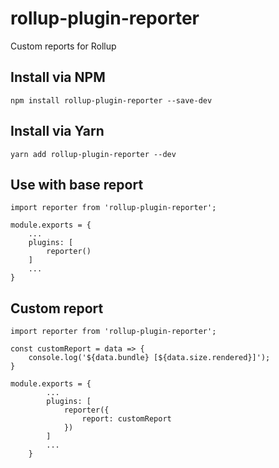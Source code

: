 # rollup-plugin-reporter
Custom reports for Rollup

## Install via NPM 
    npm install rollup-plugin-reporter --save-dev
    
## Install via Yarn 
    yarn add rollup-plugin-reporter --dev
    
## Use with base report 
    import reporter from 'rollup-plugin-reporter';
    
    module.exports = {
        ...
        plugins: [
            reporter()
        ]
        ...
    }
    
## Custom report
    import reporter from 'rollup-plugin-reporter';
    
    const customReport = data => {
        console.log('${data.bundle} [${data.size.rendered}]');
    }
    
    module.exports = {
            ...
            plugins: [
                reporter({
                    report: customReport
                })
            ]
            ...
        }
    